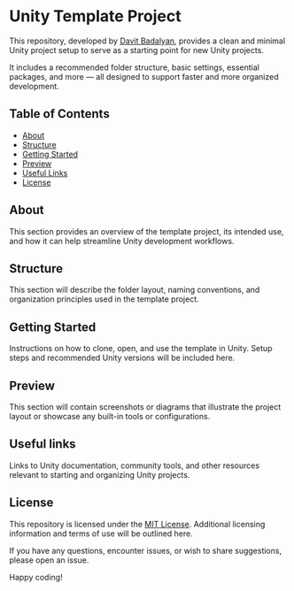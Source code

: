 # Unity Template Project

This repository, developed by [Davit Badalyan](https://github.com/davit-badalyan), provides a clean and minimal Unity project setup to serve as a starting point for new Unity projects.

It includes a recommended folder structure, basic settings, essential packages, and more — all designed to support faster and more organized development.

## Table of Contents

- [About](#about)
- [Structure](#structure)
- [Getting Started](#getting-started)
- [Preview](#preview)
- [Useful Links](#useful-links)
- [License](#license)

## <a name="about"></a> About

This section provides an overview of the template project, its intended use, and how it can help streamline Unity development workflows.

## <a name="structure"></a> Structure

This section will describe the folder layout, naming conventions, and organization principles used in the template project.

## <a name="getting-started"></a> Getting Started

Instructions on how to clone, open, and use the template in Unity. Setup steps and recommended Unity versions will be included here.

## <a name="preview"></a> Preview

This section will contain screenshots or diagrams that illustrate the project layout or showcase any built-in tools or configurations.

## <a name="useful-links"></a> Useful links

Links to Unity documentation, community tools, and other resources relevant to starting and organizing Unity projects.

## <a name="license"></a> License

This repository is licensed under the [MIT License](https://opensource.org/license/mit/). Additional licensing information and terms of use will be outlined here.

If you have any questions, encounter issues, or wish to share suggestions, please open an issue.

Happy coding!
